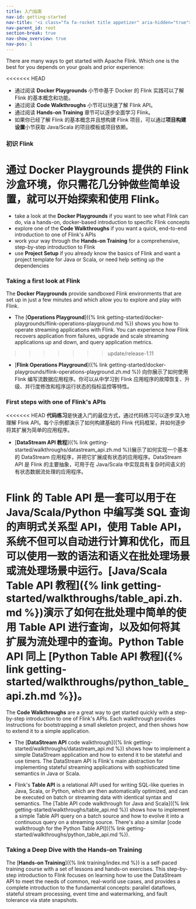 ```yaml
---
title: 入门指南
nav-id: getting-started
nav-title: '<i class="fa fa-rocket title appetizer" aria-hidden="true"></i> Getting Started'
nav-parent_id: root
section-break: true
nav-show_overview: true
nav-pos: 1
---
```

<!--
Licensed to the Apache Software Foundation (ASF) under one
or more contributor license agreements.  See the NOTICE file
distributed with this work for additional information
regarding copyright ownership.  The ASF licenses this file
to you under the Apache License, Version 2.0 (the
"License"); you may not use this file except in compliance
with the License.  You may obtain a copy of the License at

  http://www.apache.org/licenses/LICENSE-2.0

Unless required by applicable law or agreed to in writing,
software distributed under the License is distributed on an
"AS IS" BASIS, WITHOUT WARRANTIES OR CONDITIONS OF ANY
KIND, either express or implied.  See the License for the
specific language governing permissions and limitations
under the License.
-->

There are many ways to get started with Apache Flink. Which one is the best for
you depends on your goals and prior experience:

<<<<<<< HEAD
* 通过阅读 **Docker Playgrounds** 小节中基于 Docker 的 Flink 实践可以了解 Flink 的基本概念和功能。
* 通过阅读 **Code Walkthroughs** 小节可以快速了解 Flink API。
* 通过阅读 **Hands-on Training** 章节可以逐步全面学习 Flink。
* 如果你已经了解 Flink 的基本概念并且想构建 Flink 项目，可以通过**项目构建设置**小节获取 Java/Scala 的项目模板或项目依赖。

### 初识 Flink

通过 **Docker Playgrounds** 提供的 Flink 沙盒环境，你只需花几分钟做些简单设置，就可以开始探索和使用 Flink。
=======
* take a look at the **Docker Playgrounds** if you want to see what Flink can do, via a hands-on,
  docker-based introduction to specific Flink concepts
* explore one of the **Code Walkthroughs** if you want a quick, end-to-end
  introduction to one of Flink's APIs
* work your way through the **Hands-on Training** for a comprehensive,
  step-by-step introduction to Flink
* use **Project Setup** if you already know the basics of Flink and want a
  project template for Java or Scala, or need help setting up the dependencies

### Taking a first look at Flink

The **Docker Playgrounds** provide sandboxed Flink environments that are set up in just a few minutes and which allow you to explore and play with Flink.

* The [**Operations Playground**]({% link getting-started/docker-playgrounds/flink-operations-playground.md %}) shows you how to operate streaming applications with Flink. You can experience how Flink recovers application from failures, upgrade and scale streaming applications up and down, and query application metrics.
>>>>>>> update/release-1.11

* [**Flink Operations Playground**]({% link getting-started/docker-playgrounds/flink-operations-playground.zh.md %}) 向你展示了如何使用 Flink 编写流数据应用程序。你可以从中学习到 Flink 应用程序的故障恢复、升级、并行度修改和程序运行状态的指标监控等特性。

### First steps with one of Flink's APIs

<<<<<<< HEAD
**代码练习**是快速入门的最佳方式，通过代码练习可以逐步深入地理解 Flink API。每个示例都演示了如何构建基础的 Flink 代码框架，并如何逐步将其扩展为简单的应用程序。

* [**DataStream API 教程**]({% link getting-started/walkthroughs/datastream_api.zh.md %})展示了如何实现一个基本的 DataStream 应用程序，并把它扩展成有状态的应用程序。DataStream API 是 Flink 的主要抽象，可用于在 Java/Scala 中实现具有复杂时间语义的有状态数据流处理的应用程序。

Flink 的 **Table API** 是一套可以用于在 Java/Scala/Python 中编写类 SQL 查询的声明式关系型 API，使用 Table API，系统不但可以自动进行计算和优化，而且可以使用一致的语法和语义在批处理场景或流处理场景中运行。[Java/Scala Table API 教程]({% link getting-started/walkthroughs/table_api.zh.md %})演示了如何在批处理中简单的使用 Table API 进行查询，以及如何将其扩展为流处理中的查询。Python Table API 同上 [Python Table API 教程]({% link getting-started/walkthroughs/python_table_api.zh.md %})。
=======
The **Code Walkthroughs** are a great way to get started quickly with a step-by-step introduction to
one of Flink's APIs. Each walkthrough provides instructions for bootstrapping a small skeleton
project, and then shows how to extend it to a simple application.

* The [**DataStream API**  code walkthrough]({% link getting-started/walkthroughs/datastream_api.md %}) shows how
  to implement a simple DataStream application and how to extend it to be stateful and use timers.
  The DataStream API is Flink's main abstraction for implementing stateful streaming applications
  with sophisticated time semantics in Java or Scala.

* Flink's **Table API** is a relational API used for writing SQL-like queries in Java, Scala, or
  Python, which are then automatically optimized, and can be executed on batch or streaming data
  with identical syntax and semantics. The [Table API code walkthrough for Java and Scala]({% link
  getting-started/walkthroughs/table_api.md %}) shows how to implement a simple Table API query on a
  batch source and how to evolve it into a continuous query on a streaming source. There's also a
  similar [code walkthrough for the Python Table API]({% link
  getting-started/walkthroughs/python_table_api.md %}).

### Taking a Deep Dive with the Hands-on Training

The [**Hands-on Training**]({% link training/index.md %}) is a self-paced training course with
a set of lessons and hands-on exercises. This step-by-step introduction to Flink focuses
on learning how to use the DataStream API to meet the needs of common, real-world use cases,
and provides a complete introduction to the fundamental concepts: parallel dataflows,
stateful stream processing, event time and watermarking, and fault tolerance via state snapshots.

<!--
### Starting a new Flink application
>>>>>>> update/release-1.11

### 通过实操进一步探索 Flink

[Hands-on Training]({% link training/index.zh.md %}) 是一系列可供自主学习的练习课程。这些课程会循序渐进的介绍 Flink，包括如何使用 DataStream API 来满足常见的、真实的需求场景，并提供对 Flink 中并行数据流（parallel dataflows）、有状态流式处理（stateful stream processing）、Event Time、Watermarking、通过状态快照实现容错（fault tolerance via state snapshots）等基本概念的完整介绍。
